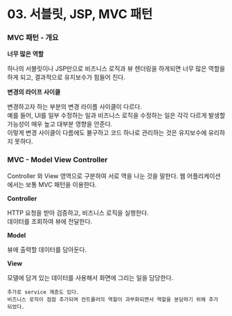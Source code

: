 # 03. 서블릿, JSP, MVC 패턴
### MVC 패턴 - 개요

**너무 많은 역할**

하나의 서블릿이나 JSP만으로 비즈니스 로직과 뷰 렌더링을 하게되면 너무 많은 역할을 하게 되고, 결과적으로 유지보수가 힘들어 진다.

**변경의 라이프 사이클**

변경하고자 하는 부분의 변경 라이플 사이클이 다르다.<br>
예를 들어, UI를 일부 수정하는 일과 비즈니스 로직을 수정하는 일은 각각 다르게 발생할 가능성이 매우 높고 대부분 영향을 안준다.<br>
이렇게 변경 사이클이 다름에도 불구하고 코드 하나로 관리하는 것은 유지보수에 유리하지 못하다.<br>

### MVC - Model View Controller

Controller 와 View 영역으로 구분하여 서로 역을 나눈 것을 말한다. 웹 어플리케이션에서는 보통 MVC 패턴을 이용한다.

**Controller**

HTTP 요청을 받아 검증하고, 비즈니스 로직을 실행한다.<br>
데이터를 조회하여 뷰에 전달한다.<br>

**Model**

뷰에 출력할 데이터를 담아둔다.

**View**

모델에 담겨 있는 데이터를 사용해서 화면에 그리는 일을 담당한다.

```
추가로 service 계층도 있다.
비즈니스 로직이 점점 추가되며 컨트롤러의 역할이 과부화되면서 역할을 분담하기 위해 추가 되었다.
```

